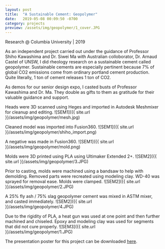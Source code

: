 ```yaml
---
layout: post
title:  "A Sustainable Cement: Geopolymer"
date:   2019-05-08 00:09:50 -0700
category: projects
preview: /assets/img/geopolymer/1_cover.JPG
---
```


Research @ Columbia University | 2019

As an independent project carried out under the guidance of Professor Shiho Kawashima and Dr. Siwei Ma with Australian colloborator, Dr. Arnaud Castel of UNSW, I did rheology research on a sustainable cement called geopolymer. Sustainable cements are especially pertinent because 7% of global CO2 emissions come from ordinary portland cement production. Quite literally, 1 ton of cement releases 1 ton of CO2.

As demos for our senior design expo, I casted busts of Professor Kawashima and Dr. Ma. They double as gifts to them as gratitude for their valuable guidance and support.

Heads were 3D scanned using Heges and imported in Autodesk Meshmixer for cleanup and editing.
![SEM1]({{ site.url }}/assets/img/geopolymer/mesh.jpg)

Cleaned model was imported into Fusion360.
![SEM1]({{ site.url }}/assets/img/geopolymer/shiho_import.png)

A negative was made in Fusion360.
![SEM1]({{ site.url }}/assets/img/geopolymer/mold.png)

Molds were 3D printed using PLA using Ultimaker Extended 2+.
![SEM2]({{ site.url }}/assets/img/geopolymer/3.JPG)

Prior to casting, molds were machined using a bandsaw to help with demolding. Removed parts were recreated using modeling clay. WD-40 was sprayed for removal ease. Molds were clamped.
![SEM2]({{ site.url }}/assets/img/geopolymer/2.JPG)

A 25% fly ash / 75% slag geopolymer cement was mixed in ASTM mixer, and casted immediately. 
![SEM2]({{ site.url }}/assets/img/geopolymer/4.JPG)

Due to the rigidity of PLA, a heat gun was used at one point and then further machined and chiseled. Epoxy and modeling clay was used for segments that did not cure properly.
![SEM3]({{ site.url }}/assets/img/geopolymer/1.JPG)

The presentation poster for this project can be downloaded [here](https://www.dswenn.com/assets/files/geopolymer.pdf).
